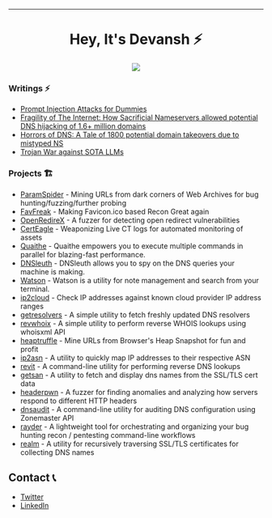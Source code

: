 -----------

<h1 align="center">
   Hey, It's Devansh ⚡
  <br>
</h1>


<p align="center">
  <img src="https://github-readme-stats.vercel.app/api?username=devanshbatham&count_private=true&show_icons=true&theme=dracula&exclude_repo=42">
</p>


### Writings ⚡
 - [Prompt Injection Attacks for Dummies](https://devanshbatham.hashnode.dev/prompt-injection-attacks-for-dummies)
 - [Fragility of The Internet: How Sacrificial Nameservers allowed potential DNS hijacking of 1.6+ million domains](https://devanshbatham.hashnode.dev/fragility-of-the-internet)
 - [Horrors of DNS: A Tale of 1800 potential domain takeovers due to mistyped NS](https://devanshbatham.hashnode.dev/horrors-of-dns-tale-of-1800-potential-domain-takeovers-due-to-mistyped-ns)
 - [Trojan War against SOTA LLMs](https://devanshbatham.hashnode.dev/trojan-war-against-sota-llms)



### Projects 🏗️
- [ParamSpider](https://github.com/devanshbatham/ParamSpider) -  Mining URLs from dark corners of Web Archives for bug hunting/fuzzing/further probing
- [FavFreak](https://github.com/devanshbatham/FavFreak) -  Making Favicon.ico based Recon Great again 
- [OpenRedireX](https://github.com/devanshbatham/OpenRedireX) - A fuzzer for detecting open redirect vulnerabilities
- [CertEagle](https://github.com/devanshbatham/CertEagle) - Weaponizing Live CT logs for automated monitoring of assets
- [Quaithe](https://github.com/devanshbatham/Quaithe) - Quaithe empowers you to execute multiple commands in parallel for blazing-fast performance. 
- [DNSleuth](https://github.com/devanshbatham/DNSleuth) - DNSleuth allows you to spy on the DNS queries your machine is making. 
- [Watson](https://github.com/devanshbatham/Watson) - Watson is a utility for note management and search from your terminal. 
- [ip2cloud](https://github.com/devanshbatham/ip2cloud) -  Check IP addresses against known cloud provider IP address ranges
- [getresolvers](https://github.com/devanshbatham/getresolvers) - A simple utility to fetch freshly updated DNS resolvers
- [revwhoix](https://github.com/devanshbatham/revwhoix) -  A simple utility to perform reverse WHOIS lookups using whoisxml API
- [heaptruffle](https://github.com/devanshbatham/heaptruffle) -  Mine URLs from Browser's Heap Snapshot for fun and profit
- [ip2asn](https://github.com/devanshbatham/ip2asn) -  A utility to quickly map IP addresses to their respective ASN
- [revit](https://github.com/devanshbatham/revit) -  A command-line utility for performing reverse DNS lookups
- [getsan](https://github.com/devanshbatham/getsan) - A utility to fetch and display dns names from the SSL/TLS cert data
- [headerpwn](https://github.com/devanshbatham/headerpwn) -  A fuzzer for finding anomalies and analyzing how servers respond to different HTTP headers
- [dnsaudit](https://github.com/devanshbatham/dnsaudit) -  A command-line utility for auditing DNS configuration using Zonemaster API
- [rayder](https://github.com/devanshbatham/rayder) - A lightweight tool for orchestrating and organizing your bug hunting recon / pentesting command-line workflows
- [realm](https://github.com/devanshbatham/realm) -  A utility for recursively traversing SSL/TLS certificates for collecting DNS names



## Contact 📞

- [Twitter](https://x.com/0xasm0d3us)
- [LinkedIn](https://www.linkedin.com/in/devansh-batham/)



